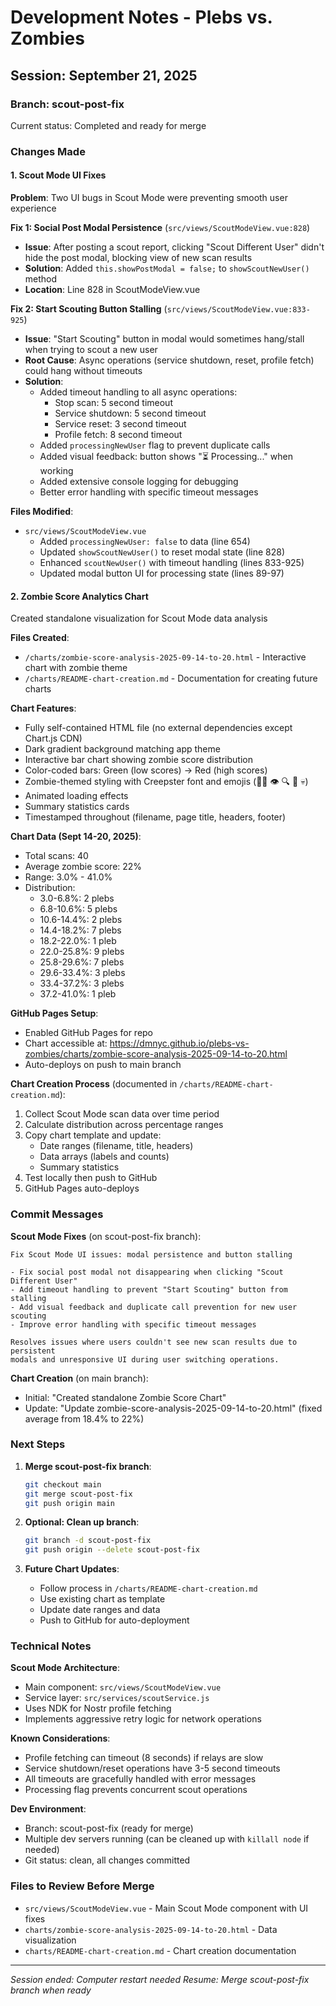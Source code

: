 # Development Notes - Plebs vs. Zombies

## Session: September 21, 2025

### Branch: scout-post-fix
Current status: Completed and ready for merge

### Changes Made

#### 1. Scout Mode UI Fixes
**Problem**: Two UI bugs in Scout Mode were preventing smooth user experience

**Fix 1: Social Post Modal Persistence** (`src/views/ScoutModeView.vue:828`)
- **Issue**: After posting a scout report, clicking "Scout Different User" didn't hide the post modal, blocking view of new scan results
- **Solution**: Added `this.showPostModal = false;` to `showScoutNewUser()` method
- **Location**: Line 828 in ScoutModeView.vue

**Fix 2: Start Scouting Button Stalling** (`src/views/ScoutModeView.vue:833-925`)
- **Issue**: "Start Scouting" button in modal would sometimes hang/stall when trying to scout a new user
- **Root Cause**: Async operations (service shutdown, reset, profile fetch) could hang without timeouts
- **Solution**: 
  - Added timeout handling to all async operations:
    - Stop scan: 5 second timeout
    - Service shutdown: 5 second timeout
    - Service reset: 3 second timeout
    - Profile fetch: 8 second timeout
  - Added `processingNewUser` flag to prevent duplicate calls
  - Added visual feedback: button shows "⏳ Processing..." when working
  - Added extensive console logging for debugging
  - Better error handling with specific timeout messages

**Files Modified**:
- `src/views/ScoutModeView.vue`
  - Added `processingNewUser: false` to data (line 654)
  - Updated `showScoutNewUser()` to reset modal state (line 828)
  - Enhanced `scoutNewUser()` with timeout handling (lines 833-925)
  - Updated modal button UI for processing state (lines 89-97)

#### 2. Zombie Score Analytics Chart
Created standalone visualization for Scout Mode data analysis

**Files Created**:
- `/charts/zombie-score-analysis-2025-09-14-to-20.html` - Interactive chart with zombie theme
- `/charts/README-chart-creation.md` - Documentation for creating future charts

**Chart Features**:
- Fully self-contained HTML file (no external dependencies except Chart.js CDN)
- Dark gradient background matching app theme
- Interactive bar chart showing zombie score distribution
- Color-coded bars: Green (low scores) → Red (high scores)
- Zombie-themed styling with Creepster font and emojis (🧟‍♂️ 👁️ 🔍 🏹 💀)
- Animated loading effects
- Summary statistics cards
- Timestamped throughout (filename, page title, headers, footer)

**Chart Data (Sept 14-20, 2025)**:
- Total scans: 40
- Average zombie score: 22%
- Range: 3.0% - 41.0%
- Distribution:
  - 3.0-6.8%: 2 plebs
  - 6.8-10.6%: 5 plebs
  - 10.6-14.4%: 2 plebs
  - 14.4-18.2%: 7 plebs
  - 18.2-22.0%: 1 pleb
  - 22.0-25.8%: 9 plebs
  - 25.8-29.6%: 7 plebs
  - 29.6-33.4%: 3 plebs
  - 33.4-37.2%: 3 plebs
  - 37.2-41.0%: 1 pleb

**GitHub Pages Setup**:
- Enabled GitHub Pages for repo
- Chart accessible at: https://dmnyc.github.io/plebs-vs-zombies/charts/zombie-score-analysis-2025-09-14-to-20.html
- Auto-deploys on push to main branch

**Chart Creation Process** (documented in `/charts/README-chart-creation.md`):
1. Collect Scout Mode scan data over time period
2. Calculate distribution across percentage ranges
3. Copy chart template and update:
   - Date ranges (filename, title, headers)
   - Data arrays (labels and counts)
   - Summary statistics
4. Test locally then push to GitHub
5. GitHub Pages auto-deploys

### Commit Messages

**Scout Mode Fixes** (on scout-post-fix branch):
```
Fix Scout Mode UI issues: modal persistence and button stalling

- Fix social post modal not disappearing when clicking "Scout Different User"
- Add timeout handling to prevent "Start Scouting" button from stalling
- Add visual feedback and duplicate call prevention for new user scouting
- Improve error handling with specific timeout messages

Resolves issues where users couldn't see new scan results due to persistent 
modals and unresponsive UI during user switching operations.
```

**Chart Creation** (on main branch):
- Initial: "Created standalone Zombie Score Chart"
- Update: "Update zombie-score-analysis-2025-09-14-to-20.html" (fixed average from 18.4% to 22%)

### Next Steps

1. **Merge scout-post-fix branch**:
   ```bash
   git checkout main
   git merge scout-post-fix
   git push origin main
   ```

2. **Optional: Clean up branch**:
   ```bash
   git branch -d scout-post-fix
   git push origin --delete scout-post-fix
   ```

3. **Future Chart Updates**:
   - Follow process in `/charts/README-chart-creation.md`
   - Use existing chart as template
   - Update date ranges and data
   - Push to GitHub for auto-deployment

### Technical Notes

**Scout Mode Architecture**:
- Main component: `src/views/ScoutModeView.vue`
- Service layer: `src/services/scoutService.js`
- Uses NDK for Nostr profile fetching
- Implements aggressive retry logic for network operations

**Known Considerations**:
- Profile fetching can timeout (8 seconds) if relays are slow
- Service shutdown/reset operations have 3-5 second timeouts
- All timeouts are gracefully handled with error messages
- Processing flag prevents concurrent scout operations

**Dev Environment**:
- Branch: scout-post-fix (ready for merge)
- Multiple dev servers running (can be cleaned up with `killall node` if needed)
- Git status: clean, all changes committed

### Files to Review Before Merge
- `src/views/ScoutModeView.vue` - Main Scout Mode component with UI fixes
- `charts/zombie-score-analysis-2025-09-14-to-20.html` - Data visualization
- `charts/README-chart-creation.md` - Chart creation documentation

---
*Session ended: Computer restart needed*
*Resume: Merge scout-post-fix branch when ready*